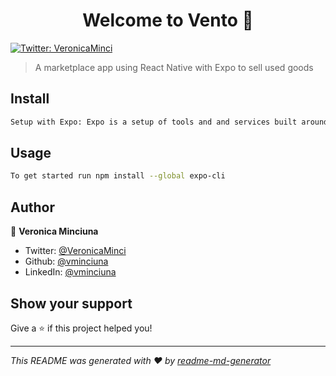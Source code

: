 <h1 align="center">Welcome to Vento 👋</h1>
<p>
  <a href="https://twitter.com/VeronicaMinci" target="_blank">
    <img alt="Twitter: VeronicaMinci" src="https://img.shields.io/twitter/follow/VeronicaMinci.svg?style=social" />
  </a>
</p>

> A marketplace app using React Native with Expo to sell used goods

## Install

```sh
Setup with Expo: Expo is a setup of tools and and services built around React Native that helps you develop, build, deploy on iOS, Android and web appsfrom the same Javascript codebase
```

## Usage

```sh
To get started run npm install --global expo-cli
```

## Author

👤 **Veronica Minciuna**

* Twitter: [@VeronicaMinci](https://twitter.com/VeronicaMinci)
* Github: [@vminciuna](https://github.com/vminciuna)
* LinkedIn: [@vminciuna](https://linkedin.com/in/vminciuna)

## Show your support

Give a ⭐️ if this project helped you!

***
_This README was generated with ❤️ by [readme-md-generator](https://github.com/kefranabg/readme-md-generator)_